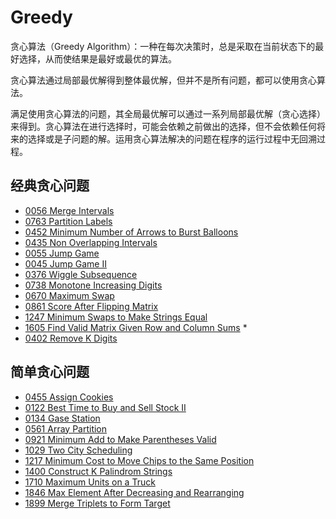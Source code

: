 # Greedy

贪心算法（Greedy Algorithm）：一种在每次决策时，总是采取在当前状态下的最好选择，从而使结果是最好或最优的算法。

贪心算法通过局部最优解得到整体最优解，但并不是所有问题，都可以使用贪心算法。

满足使用贪心算法的问题，其全局最优解可以通过一系列局部最优解（贪心选择）来得到。贪心算法在进行选择时，可能会依赖之前做出的选择，但不会依赖任何将来的选择或是子问题的解。运用贪心算法解决的问题在程序的运行过程中无回溯过程。

## 经典贪心问题

- [0056 Merge Intervals](https://leetcode.com/problems/merge-intervals/)
- [0763 Partition Labels](https://leetcode.com/problems/partition-labels/)
- [0452 Minimum Number of Arrows to Burst Balloons](https://leetcode.com/problems/minimum-number-of-arrows-to-burst-balloons/)
- [0435 Non Overlapping Intervals](https://leetcode.com/problems/non-overlapping-intervals/)
- [0055 Jump Game](https://leetcode.com/problems/jump-game/)
- [0045 Jump Game II](https://leetcode.com/problems/jump-game-ii/)
- [0376 Wiggle Subsequence](https://leetcode.com/problems/wiggle-subsequence/)
- [0738 Monotone Increasing Digits](https://leetcode.com/problems/monotone-increasing-digits/)
- [0670 Maximum Swap](https://leetcode.com/problems/maximum-swap/)
- [0861 Score After Flipping Matrix](https://leetcode.com/problems/score-after-flipping-matrix/)
- [1247 Minimum Swaps to Make Strings Equal](https://leetcode.com/problems/minimum-swaps-to-make-strings-equal/)
- [1605 Find Valid Matrix Given Row and Column Sums](https://leetcode.com/problems/find-valid-matrix-given-row-and-column-sums/) \*
- [0402 Remove K Digits](https://leetcode.com/problems/remove-k-digits/)

## 简单贪心问题

- [0455 Assign Cookies](https://leetcode.com/problems/assign-cookies/)
- [0122 Best Time to Buy and Sell Stock II](https://leetcode.com/problems/best-time-to-buy-and-sell-stock-ii/)
- [0134 Gase Station](https://leetcode.com/problems/gas-station/)
- [0561 Array Partition](https://leetcode.com/problems/array-partition/)
- [0921 Minimum Add to Make Parentheses Valid](https://leetcode.com/problems/minimum-add-to-make-parentheses-valid/)
- [1029 Two City Scheduling](https://leetcode.com/problems/two-city-scheduling/)
- [1217 Minimum Cost to Move Chips to the Same Position](https://leetcode.com/problems/minimum-cost-to-move-chips-to-the-same-position/)
- [1400 Construct K Palindrom Strings](https://leetcode.com/problems/construct-k-palindrome-strings/)
- [1710 Maximum Units on a Truck](https://leetcode.com/problems/maximum-units-on-a-truck/)
- [1846 Max Element After Decreasing and Rearranging](https://leetcode.com/problems/maximum-element-after-decreasing-and-rearranging/)
- [1899 Merge Triplets to Form Target](https://neetcode.io/problems/merge-triplets-to-form-target)
